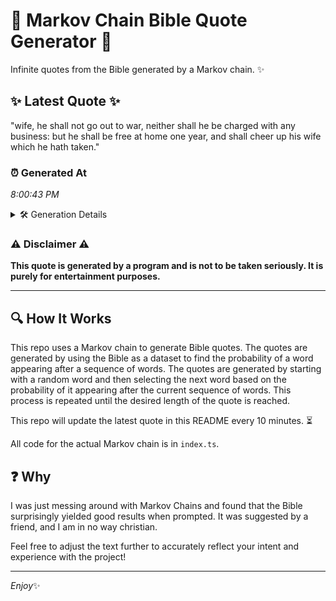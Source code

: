 # 📖 Markov Chain Bible Quote Generator 📖

Infinite quotes from the Bible generated by a Markov chain. ✨

## ✨ Latest Quote ✨
"wife, he shall not go out to war, neither shall he be charged with any business: but he shall be free at home one year, and shall cheer up his wife which he hath taken."

### ⏰ Generated At
*8:00:43 PM*

<details>
    <summary>🛠️ Generation Details</summary>
    <p>
        <strong>🌱 Seed:</strong> wife,<br>
        <strong>🔄 Iterations:</strong> 34<br>
        <strong>📜 Context History:</strong><br>[ wife, ]: he<br>[ wife,, he ]: shall<br>[ wife,, he, shall ]: not<br>[ wife,, he, shall, not ]: go<br>[ wife,, he, shall, not, go ]: out<br>[ wife,, he, shall, not, go, out ]: to<br>[ he, shall, not, go, out, to ]: war,<br>[ shall, not, go, out, to, war, ]: neither<br>[ not, go, out, to, war,, neither ]: shall<br>[ go, out, to, war,, neither, shall ]: he<br>[ out, to, war,, neither, shall, he ]: be<br>[ to, war,, neither, shall, he, be ]: charged<br>[ war,, neither, shall, he, be, charged ]: with<br>[ neither, shall, he, be, charged, with ]: any<br>[ shall, he, be, charged, with, any ]: business:<br>[ he, be, charged, with, any, business: ]: but<br>[ be, charged, with, any, business:, but ]: he<br>[ charged, with, any, business:, but, he ]: shall<br>[ with, any, business:, but, he, shall ]: be<br>[ any, business:, but, he, shall, be ]: free<br>[ business:, but, he, shall, be, free ]: at<br>[ but, he, shall, be, free, at ]: home<br>[ he, shall, be, free, at, home ]: one<br>[ shall, be, free, at, home, one ]: year,<br>[ be, free, at, home, one, year, ]: and<br>[ free, at, home, one, year,, and ]: shall<br>[ at, home, one, year,, and, shall ]: cheer<br>[ home, one, year,, and, shall, cheer ]: up<br>[ one, year,, and, shall, cheer, up ]: his<br>[ year,, and, shall, cheer, up, his ]: wife<br>[ and, shall, cheer, up, his, wife ]: which<br>[ shall, cheer, up, his, wife, which ]: he<br>[ cheer, up, his, wife, which, he ]: hath<br>[ up, his, wife, which, he, hath ]: taken.<br>
    </p>
</details>

### ⚠️ Disclaimer ⚠️
**This quote is generated by a program and is not to be taken seriously. It is purely for entertainment purposes.**

---

## 🔍 How It Works

This repo uses a Markov chain to generate Bible quotes. The quotes are generated by using the Bible as a dataset to find the probability of a word appearing after a sequence of words. The quotes are generated by starting with a random word and then selecting the next word based on the probability of it appearing after the current sequence of words. This process is repeated until the desired length of the quote is reached.

This repo will update the latest quote in this README every 10 minutes. ⏳

All code for the actual Markov chain is in `index.ts`.

## ❓ Why

I was just messing around with Markov Chains and found that the Bible surprisingly yielded good results when prompted. 
It was suggested by a friend, and I am in no way christian.

Feel free to adjust the text further to accurately reflect your intent and experience with the project!

---

*Enjoy*✨
